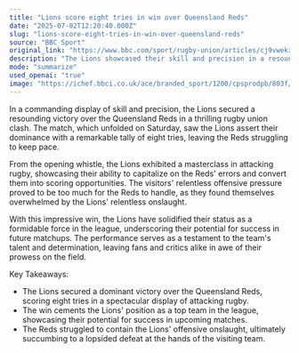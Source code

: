 ```yaml
---
title: "Lions score eight tries in win over Queensland Reds"
date: "2025-07-02T12:20:40.000Z"
slug: "lions-score-eight-tries-in-win-over-queensland-reds"
source: "BBC Sport"
original_link: "https://www.bbc.com/sport/rugby-union/articles/cj9vwekzmddo"
description: "The Lions showcased their skill and precision in a resounding victory over the Queensland Reds, scoring eight tries in a thrilling rugby union clash on Saturday. The commanding performance highlighted the Lions' dominance and offensive prowess, leaving the Reds struggling to keep pace throughout the match. With this impressive win, the Lions have solidified their position as a formidable force in the league, underscoring their talent and determination to succeed in future matchups."
mode: "summarize"
used_openai: "true"
image: "https://ichef.bbci.co.uk/ace/branded_sport/1200/cpsprodpb/803f/live/ba7ebb40-573b-11f0-9074-8989d8c97d87.jpg"
---
```


In a commanding display of skill and precision, the Lions secured a resounding victory over the Queensland Reds in a thrilling rugby union clash. The match, which unfolded on Saturday, saw the Lions assert their dominance with a remarkable tally of eight tries, leaving the Reds struggling to keep pace.

From the opening whistle, the Lions exhibited a masterclass in attacking rugby, showcasing their ability to capitalize on the Reds' errors and convert them into scoring opportunities. The visitors' relentless offensive pressure proved to be too much for the Reds to handle, as they found themselves overwhelmed by the Lions' relentless onslaught.

With this impressive win, the Lions have solidified their status as a formidable force in the league, underscoring their potential for success in future matchups. The performance serves as a testament to the team's talent and determination, leaving fans and critics alike in awe of their prowess on the field.

Key Takeaways:
- The Lions secured a dominant victory over the Queensland Reds, scoring eight tries in a spectacular display of attacking rugby.
- The win cements the Lions' position as a top team in the league, showcasing their potential for success in upcoming matches.
- The Reds struggled to contain the Lions' offensive onslaught, ultimately succumbing to a lopsided defeat at the hands of the visiting team.
